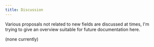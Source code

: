 ```yaml
---
title: Discussion
---
```

Various proposals not related to new fields are discussed at times, I'm
trying to give an overview suitable for future documentation here.

(none currently)
